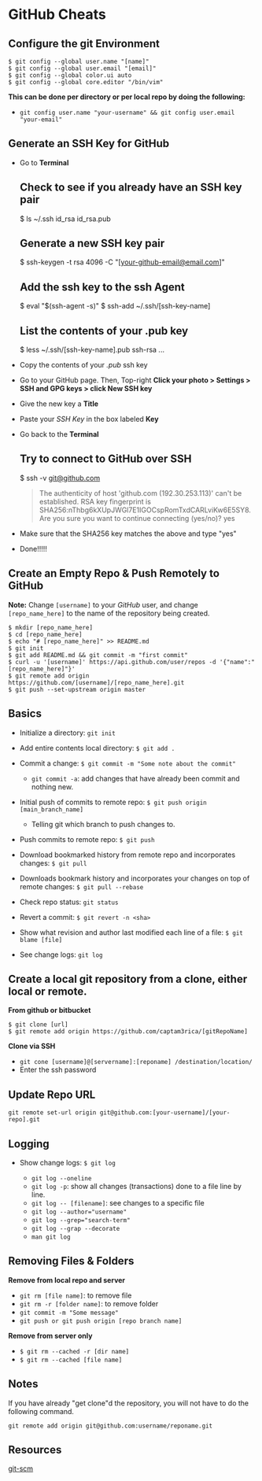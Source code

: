# GitHub Cheats

## Configure the git Environment  

    $ git config --global user.name "[name]"
    $ git config --global user.email "[email]"
    $ git config --global color.ui auto
    $ git config --global core.editor "/bin/vim"

**This can be done per directory or per local repo by doing the following:**

-   `git config user.name "your-username" && git config user.email "your-email"`

## Generate an SSH Key for GitHub

-   Go to **Terminal**

      ## Check to see if you already have an SSH key pair
      $ ls ~/.ssh
          id_rsa
          id_rsa.pub
      ## Generate a new SSH key pair
      $ ssh-keygen -t rsa 4096 -C "[your-github-email@email.com]"
      ## Add the ssh key to the ssh Agent
      $ eval "$(ssh-agent -s)"
      $ ssh-add ~/.ssh/[ssh-key-name]
      ## List the contents of your .pub key
      $ less ~/.ssh/[ssh-key-name].pub
          ssh-rsa ...

-   Copy the contents of your *.pub* ssh key  

-   Go to your GitHub page. Then, Top-right **Click your photo > Settings > SSH and GPG keys > click New SSH key**

-   Give the new key a **Title**

-   Paste your *SSH Key* in the box labeled **Key**

-   Go back to the **Terminal**

      ## Try to connect to GitHub over SSH
      $ ssh -v git@github.com

    > The authenticity of host 'github.com (192.30.253.113)' can't be established. 
    > RSA key fingerprint is SHA256:nThbg6kXUpJWGl7E1IGOCspRomTxdCARLviKw6E5SY8.  
    > Are you sure you want to continue connecting (yes/no)? yes


-   Make sure that the SHA256 key matches the above and type "yes"

-   Done!!!!!

## Create an Empty Repo & Push Remotely to GitHub

**Note:** Change `[username]` to your *GitHub* user, and change `[repo_name_here]` to the name of the repository being created.
    
    $ mkdir [repo_name_here]
    $ cd [repo_name_here]
    $ echo "# [repo_name_here]" >> README.md
    $ git init
    $ git add README.md && git commit -m "first commit"
    $ curl -u '[username]' https://api.github.com/user/repos -d '{"name":"[repo_name_here]"}'
    $ git remote add origin https://github.com/[username]/[repo_name_here].git
    $ git push --set-upstream origin master

## Basics

-   Initialize a directory: `git init`

-   Add entire contents local directory: `$ git add .`

-   Commit a change: `$ git commit -m "Some note about the commit"`
    
    -   `git commit -a`: add changes that have already been commit and nothing new.

-   Initial push of commits to remote repo: `$ git push origin [main_branch_name]`

    -   Telling git which branch to push changes to.

-   Push commits to remote repo: `$ git push`

-   Download bookmarked history from remote repo and incorporates changes: `$ git pull`  

-   Downloads bookmark history and incorporates your changes on top of
remote changes: `$ git pull --rebase`  

-   Check repo status: `git status`

-   Revert a commit: `$ git revert -n <sha>`  

-   Show what revision and author last modified each line of a file: `$ git blame [file]`

-   See change logs: `git log`

## Create a local git repository from a clone, either local or remote.

**From github or bitbucket**

    $ git clone [url]
    $ git remote add origin https://github.com/captam3rica/[gitRepoName]

**Clone via SSH**

-   `git cone [username]@[servername]:[reponame] /destination/location/`
-   Enter the ssh password

## Update Repo URL

`git remote set-url origin git@github.com:[your-username]/[your-repo].git`

## Logging

-   Show change logs: `$ git log`  

    -   `git log --oneline`
    -   `git log -p`: show all changes (transactions) done to a file line by line.
    -   `git log -- [filename]`: see changes to a specific file
    -   `git log --author="username"`
    -   `git log --grep="search-term"`
    -   `git log --grap --decorate`
    -   `man git log`

## Removing Files & Folders

**Remove from local repo and server**

-   `git rm [file name]`: to remove file
-   `git rm -r [folder name]`: to remove folder
-   `git commit -m "Some message"`
-   `git push or git push origin [repo branch name]`

**Remove from server only**

-   `$ git rm --cached -r [dir name]`
-   `$ git rm --cached [file name]`


## Notes

If you have already "get clone"d the repository, you will not have to do the
following command.

    git remote add origin git@github.com:username/reponame.git

## Resources

[git-scm](https://git-scm.com/book/en/v2/Customizing-Git-Git-Configuration)
